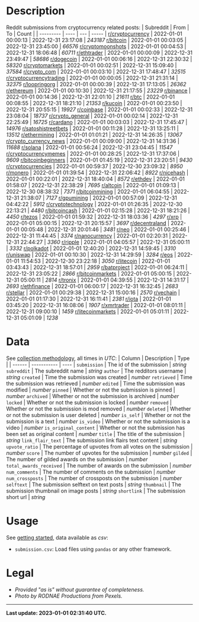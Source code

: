 # Description
Reddit submissions from cryptocurrency related posts:
| Subreddit | From | To  | Count |
| --------- | ---- | --- | ----- |
[r/cryptocurrency](https://reddit.com/r/cryptocurrency) | 2022-01-01 00:00:13 | 2022-12-31 23:17:08 | *243187*
[r/bitcoin](https://reddit.com/r/bitcoin) | 2022-01-01 00:03:05 | 2022-12-31 23:45:00 | *66576*
[r/cryptomoonshots](https://reddit.com/r/cryptomoonshots) | 2022-01-01 00:04:53 | 2022-12-31 18:06:48 | *60711*
[r/ethtrader](https://reddit.com/r/ethtrader) | 2022-01-01 00:00:09 | 2022-12-31 23:49:47 | *58686*
[r/dogecoin](https://reddit.com/r/dogecoin) | 2022-01-01 00:06:16 | 2022-12-31 22:30:32 | *58320*
[r/cryptomarkets](https://reddit.com/r/cryptomarkets) | 2022-01-01 00:02:51 | 2022-12-31 15:09:40 | *37584*
[r/crypto_com](https://reddit.com/r/crypto_com) | 2022-01-01 00:03:10 | 2022-12-31 17:48:47 | *32515*
[r/cryptocurrencytrading](https://reddit.com/r/cryptocurrencytrading) | 2022-01-01 00:00:05 | 2022-12-31 21:31:14 | *32375*
[r/loopringorg](https://reddit.com/r/loopringorg) | 2022-01-01 00:00:39 | 2022-12-31 17:13:05 | *26362*
[r/ethereum](https://reddit.com/r/ethereum) | 2022-01-01 00:10:30 | 2022-12-31 21:17:55 | *23229*
[r/binance](https://reddit.com/r/binance) | 2022-01-01 00:14:36 | 2022-12-31 22:01:10 | *21611*
[r/btc](https://reddit.com/r/btc) | 2022-01-01 00:08:55 | 2022-12-31 18:21:10 | *21353*
[r/kucoin](https://reddit.com/r/kucoin) | 2022-01-01 00:23:50 | 2022-12-31 20:55:15 | *19927*
[r/coinbase](https://reddit.com/r/coinbase) | 2022-01-01 00:02:33 | 2022-12-31 23:08:04 | *18737*
[r/crypto_general](https://reddit.com/r/crypto_general) | 2022-01-01 00:02:14 | 2022-12-31 22:25:49 | *16725*
[r/cardano](https://reddit.com/r/cardano) | 2022-01-01 00:03:03 | 2022-12-31 17:45:47 | *14976*
[r/satoshistreetbets](https://reddit.com/r/satoshistreetbets) | 2022-01-01 00:11:28 | 2022-12-31 13:25:11 | *13512*
[r/ethermining](https://reddit.com/r/ethermining) | 2022-01-01 01:01:21 | 2022-12-31 14:26:35 | *13067*
[r/crypto_currency_news](https://reddit.com/r/crypto_currency_news) | 2022-01-01 00:09:00 | 2022-12-31 14:31:36 | *11688*
[r/solana](https://reddit.com/r/solana) | 2022-01-01 00:56:24 | 2022-12-31 23:04:45 | *11547*
[r/cryptocurrencymemes](https://reddit.com/r/cryptocurrencymemes) | 2022-01-01 00:28:25 | 2022-12-31 17:37:06 | *9609*
[r/bitcoinbeginners](https://reddit.com/r/bitcoinbeginners) | 2022-01-01 01:45:19 | 2022-12-31 23:20:51 | *9430*
[r/cryptocurrencies](https://reddit.com/r/cryptocurrencies) | 2022-01-01 00:59:37 | 2022-12-30 23:09:32 | *8950*
[r/monero](https://reddit.com/r/monero) | 2022-01-01 01:39:54 | 2022-12-31 22:06:42 | *8922*
[r/nicehash](https://reddit.com/r/nicehash) | 2022-01-01 00:22:01 | 2022-12-31 18:40:04 | *8572*
[r/ethdev](https://reddit.com/r/ethdev) | 2022-01-01 01:58:07 | 2022-12-31 22:38:29 | *7695*
[r/altcoin](https://reddit.com/r/altcoin) | 2022-01-01 01:09:13 | 2022-12-30 08:38:32 | *7371*
[r/bitcoinmining](https://reddit.com/r/bitcoinmining) | 2022-01-01 06:04:55 | 2022-12-31 21:38:07 | *7127*
[r/gpumining](https://reddit.com/r/gpumining) | 2022-01-01 00:57:09 | 2022-12-31 04:42:22 | *5912*
[r/cryptotechnology](https://reddit.com/r/cryptotechnology) | 2022-01-01 01:26:35 | 2022-12-30 22:13:21 | *4480*
[r/bitcoincash](https://reddit.com/r/bitcoincash) | 2022-01-01 02:15:28 | 2022-12-31 18:21:26 | *4450*
[r/tezos](https://reddit.com/r/tezos) | 2022-01-01 01:59:32 | 2022-12-31 18:03:36 | *4297*
[r/xrp](https://reddit.com/r/xrp) | 2022-01-01 05:00:15 | 2022-12-31 20:15:57 | *3697*
[r/decentraland](https://reddit.com/r/decentraland) | 2022-01-01 00:05:48 | 2022-12-31 20:01:46 | *3481*
[r/neo](https://reddit.com/r/neo) | 2022-01-01 00:25:46 | 2022-12-31 11:44:45 | *3374*
[r/nanocurrency](https://reddit.com/r/nanocurrency) | 2022-01-01 02:20:31 | 2022-12-31 22:44:27 | *3360*
[r/ripple](https://reddit.com/r/ripple) | 2022-01-01 04:05:57 | 2022-12-31 05:00:11 | *3332*
[r/polkadot](https://reddit.com/r/polkadot) | 2022-01-01 12:40:20 | 2022-12-31 14:59:45 | *3310*
[r/uniswap](https://reddit.com/r/uniswap) | 2022-01-01 00:10:30 | 2022-12-31 14:29:59 | *3284*
[r/eos](https://reddit.com/r/eos) | 2022-01-01 11:54:53 | 2022-12-30 23:22:18 | *3050*
[r/litecoin](https://reddit.com/r/litecoin) | 2022-01-01 03:43:43 | 2022-12-31 18:57:01 | *2959*
[r/batproject](https://reddit.com/r/batproject) | 2022-01-01 06:24:11 | 2022-12-31 23:05:22 | *2866*
[r/bitcoinmarkets](https://reddit.com/r/bitcoinmarkets) | 2022-01-01 05:00:15 | 2022-12-31 05:00:11 | *2814*
[r/tronix](https://reddit.com/r/tronix) | 2022-01-01 04:39:55 | 2022-12-31 14:31:17 | *2693*
[r/ethfinance](https://reddit.com/r/ethfinance) | 2022-01-01 06:00:17 | 2022-12-31 16:32:45 | *2683*
[r/stellar](https://reddit.com/r/stellar) | 2022-01-01 00:29:38 | 2022-12-31 15:00:16 | *2570*
[r/vechain](https://reddit.com/r/vechain) | 2022-01-01 01:17:30 | 2022-12-31 16:11:41 | *2381*
[r/iota](https://reddit.com/r/iota) | 2022-01-01 03:45:20 | 2022-12-31 16:08:06 | *1907*
[r/xmrtrader](https://reddit.com/r/xmrtrader) | 2022-01-01 08:01:11 | 2022-12-31 09:00:10 | *1459*
[r/litecoinmarkets](https://reddit.com/r/litecoinmarkets) | 2022-01-01 05:01:11 | 2022-12-31 05:01:09 | *1238*

# Data
See [collection methodology](https://www.kaggle.com/leukipp/reddit-crypto-data/metadata), all times in *UTC*:
| Column | Description | Type |
| ------ | ----------- | ---- |
`submission` | The id of the submission | *string*
`subreddit` | The subreddit name | *string*
`author` | The redditors username | *string*
`created` | Time the submission was created | *number*
`retrieved` | Time the submission was retrieved | *number*
`edited` | Time the submission was modified | *number*
`pinned` | Whether or not the submission is pinned | *number*
`archived` | Whether or not the submission is archived | *number*
`locked` | Whether or not the submission is locked | *number*
`removed` | Whether or not the submission is mod removed | *number*
`deleted` | Whether or not the submission is user deleted | *number*
`is_self` | Whether or not the submission is a text | *number*
`is_video` | Whether or not the submission is a video | *number*
`is_original_content` | Whether or not the submission has been set as original content | *number*
`title` | The title of the submission | *string*
`link_flair_text` | The submission link flairs text content | *string*
`upvote_ratio` | The percentage of upvotes from all votes on the submission | *number*
`score` | The number of upvotes for the submission | *number*
`gilded` | The number of gilded awards on the submission | *number*
`total_awards_received` | The number of awards on the submission | *number*
`num_comments` | The number of comments on the submission | *number*
`num_crossposts` | The number of crossposts on the submission | *number*
`selftext` | The submission selftext on text posts | *string*
`thumbnail` | The submission thumbnail on image posts | *string*
`shortlink` | The submission short url | *string*

# Usage
See [getting started](https://www.kaggle.com/leukipp/reddit-crypto-data-getting-started), data available as *csv*:
- `submission.csv`: Load files using `pandas` or any other framework.

# Legal
- *Provided "as is" without guarantee of completeness.*
- *Photo by RODNAE Productions from Pexels.*

---

**Last update: 2023-01-01 02:31:40 UTC.**
